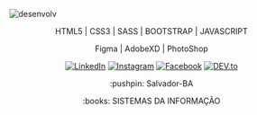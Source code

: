 
  ![desenvolv](https://user-images.githubusercontent.com/61383712/88482239-6bae7380-cf36-11ea-8eac-f471aac450e5.png)
  
<p align="center">HTML5 | CSS3 | SASS | BOOTSTRAP | JAVASCRIPT </p>
<p align="center">Figma | AdobeXD | PhotoShop </p>



<p align="center"> <a href="https://www.linkedin.com/in/jo%C3%A3o-paulo-2144861a3/" target="_blank"><img src="https://img.shields.io/badge/LinkedIn-%230077B5.svg?&style=flat-square&logo=linkedin&logoColor=white" alt="LinkedIn"></a>
<a href="https://www.instagram.com/joaupaulo_/" target="_blank"><img src="https://img.shields.io/badge/Instagram-%23E4405F.svg?&style=flat-square&logo=instagram&logoColor=white" alt="Instagram"></a>
<a href="https://www.facebook.com/Joaopauloue/" target="_blank"><img src="https://img.shields.io/badge/Facebook-%231877F2.svg?&style=flat-square&logo=facebook&logoColor=white" alt="Facebook"></a>
<a href="https://joaupaulo.github.io/portifolio/" target="_blank"><img src="https://img.shields.io/badge/DEV-%230A0A0A.svg?&style=flat-square&logo=DEV.to&logoColor=white" alt="DEV.to"></a> </p>

<p align="center"> :pushpin: Salvador-BA </p>
<p align="center">:books: SISTEMAS DA INFORMAÇÃO </p>
